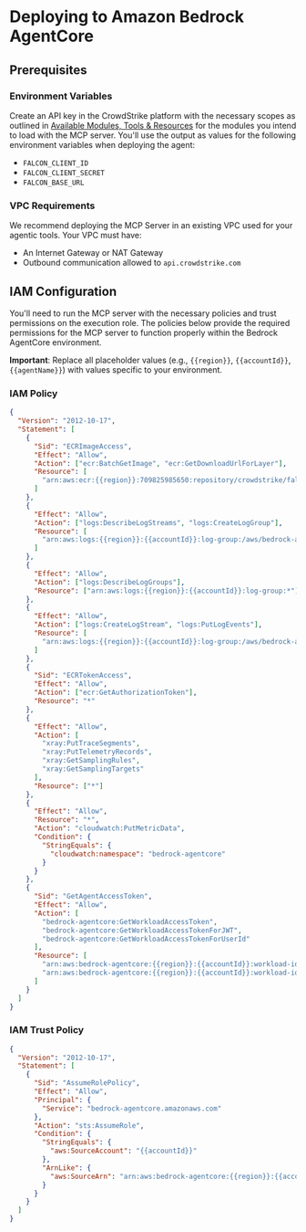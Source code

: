 # Deploying to Amazon Bedrock AgentCore

## Prerequisites

### Environment Variables

Create an API key in the CrowdStrike platform with the necessary scopes as outlined in [Available Modules, Tools & Resources](https://github.com/CrowdStrike/falcon-mcp/tree/main?tab=readme-ov-file#available-modules-tools--resources) for the modules you intend to load with the MCP server. You'll use the output as values for the following environment variables when deploying the agent:

- `FALCON_CLIENT_ID`
- `FALCON_CLIENT_SECRET`
- `FALCON_BASE_URL`

### VPC Requirements

We recommend deploying the MCP Server in an existing VPC used for your agentic tools. Your VPC must have:

- An Internet Gateway or NAT Gateway
- Outbound communication allowed to `api.crowdstrike.com`

## IAM Configuration

You'll need to run the MCP server with the necessary policies and trust permissions on the execution role. The policies below provide the required permissions for the MCP server to function properly within the Bedrock AgentCore environment.

**Important**: Replace all placeholder values (e.g., `{{region}}`, `{{accountId}}`, `{{agentName}}`) with values specific to your environment.

### IAM Policy

```json
{
  "Version": "2012-10-17",
  "Statement": [
    {
      "Sid": "ECRImageAccess",
      "Effect": "Allow",
      "Action": ["ecr:BatchGetImage", "ecr:GetDownloadUrlForLayer"],
      "Resource": [
        "arn:aws:ecr:{{region}}:709825985650:repository/crowdstrike/falcon-mcp"
      ]
    },
    {
      "Effect": "Allow",
      "Action": ["logs:DescribeLogStreams", "logs:CreateLogGroup"],
      "Resource": [
        "arn:aws:logs:{{region}}:{{accountId}}:log-group:/aws/bedrock-agentcore/runtimes/*"
      ]
    },
    {
      "Effect": "Allow",
      "Action": ["logs:DescribeLogGroups"],
      "Resource": ["arn:aws:logs:{{region}}:{{accountId}}:log-group:*"]
    },
    {
      "Effect": "Allow",
      "Action": ["logs:CreateLogStream", "logs:PutLogEvents"],
      "Resource": [
        "arn:aws:logs:{{region}}:{{accountId}}:log-group:/aws/bedrock-agentcore/runtimes/*:log-stream:*"
      ]
    },
    {
      "Sid": "ECRTokenAccess",
      "Effect": "Allow",
      "Action": ["ecr:GetAuthorizationToken"],
      "Resource": "*"
    },
    {
      "Effect": "Allow",
      "Action": [
        "xray:PutTraceSegments",
        "xray:PutTelemetryRecords",
        "xray:GetSamplingRules",
        "xray:GetSamplingTargets"
      ],
      "Resource": ["*"]
    },
    {
      "Effect": "Allow",
      "Resource": "*",
      "Action": "cloudwatch:PutMetricData",
      "Condition": {
        "StringEquals": {
          "cloudwatch:namespace": "bedrock-agentcore"
        }
      }
    },
    {
      "Sid": "GetAgentAccessToken",
      "Effect": "Allow",
      "Action": [
        "bedrock-agentcore:GetWorkloadAccessToken",
        "bedrock-agentcore:GetWorkloadAccessTokenForJWT",
        "bedrock-agentcore:GetWorkloadAccessTokenForUserId"
      ],
      "Resource": [
        "arn:aws:bedrock-agentcore:{{region}}:{{accountId}}:workload-identity-directory/default",
        "arn:aws:bedrock-agentcore:{{region}}:{{accountId}}:workload-identity-directory/default/workload-identity/{{agentName}}-*"
      ]
    }
  ]
}
```

### IAM Trust Policy

```json
{
  "Version": "2012-10-17",
  "Statement": [
    {
      "Sid": "AssumeRolePolicy",
      "Effect": "Allow",
      "Principal": {
        "Service": "bedrock-agentcore.amazonaws.com"
      },
      "Action": "sts:AssumeRole",
      "Condition": {
        "StringEquals": {
          "aws:SourceAccount": "{{accountId}}"
        },
        "ArnLike": {
          "aws:SourceArn": "arn:aws:bedrock-agentcore:{{region}}:{{accountId}}:*"
        }
      }
    }
  ]
}
```
